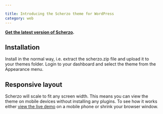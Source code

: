 ```yaml
---

title: Introducing the Scherzo theme for WordPress
category: web
---
```


**[Get the latest version of Scherzo](http://leonpaternoster.com/wp-themes/).**

## Installation

Install in the normal way, i.e. extract the scherzo.zip file and upload it to your themes folder. Login to your dashboard and select the theme from the Appearance menu.

## Responsive layout

Scherzo will scale to fit any screen width. This means you can view the theme on mobile devices without installing any plugins. To see how it works either [view the live demo](http://leonpaternoster.com/scherzo) on a mobile phone or shrink your browser window.
